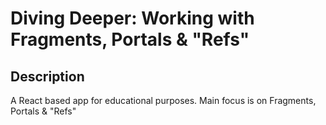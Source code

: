 # Diving Deeper: Working with Fragments, Portals & "Refs"

## Description

A React based app for educational purposes. Main focus is on Fragments, Portals & "Refs"
